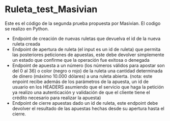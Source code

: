 # Ruleta_test_Masivian
Este es el código de la segunda prueba propuesta por Masivian.
El codigo se realizo en Python.

* Endpoint de creación de nuevas ruletas que devuelva el id de la nueva ruleta creada
* Endpoint de apertura de ruleta (el input es un id de ruleta) que permita las
  posteriores peticiones de apuestas, este debe devolver simplemente un estado que
  confirme que la operación fue exitosa o denegada
* Endpoint de apuesta a un número (los números válidos para apostar son del 0 al 36)
  o color (negro o rojo) de la ruleta una cantidad determinada de dinero (máximo
  10.000 dólares) a una ruleta abierta.
  (nota: este enpoint recibe además de los parámetros de la apuesta, un id de usuario
  en los HEADERS asumiendo que el servicio que haga la petición ya realizo una
  autenticación y validación de que el cliente tiene el crédito necesario para realizar la
  apuesta)
* Endpoint de cierre apuestas dado un id de ruleta, este endpoint debe devolver el
 resultado de las apuestas hechas desde su apertura hasta el cierre.
